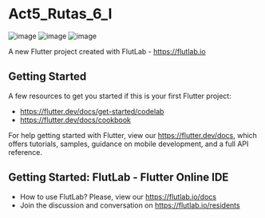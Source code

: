 # Act5_Rutas_6_I
![image](https://github.com/user-attachments/assets/3b347e4e-4e39-4f89-9276-a5f14a3b602c)
![image](https://github.com/user-attachments/assets/870f6604-21bf-4397-901d-230ce41e95d7)
![image](https://github.com/user-attachments/assets/53bfbe8d-abed-45ac-92f9-bf6aa63e3207)



A new Flutter project created with FlutLab - https://flutlab.io

## Getting Started

A few resources to get you started if this is your first Flutter project:

- https://flutter.dev/docs/get-started/codelab
- https://flutter.dev/docs/cookbook

For help getting started with Flutter, view our
https://flutter.dev/docs, which offers tutorials,
samples, guidance on mobile development, and a full API reference.

## Getting Started: FlutLab - Flutter Online IDE

- How to use FlutLab? Please, view our https://flutlab.io/docs
- Join the discussion and conversation on https://flutlab.io/residents
